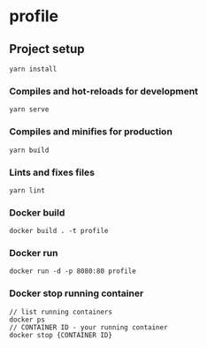 # profile

## Project setup
```
yarn install
```

### Compiles and hot-reloads for development
```
yarn serve
```

### Compiles and minifies for production
```
yarn build
```

### Lints and fixes files
```
yarn lint
```

### Docker build
```
docker build . -t profile
```

### Docker run
```
docker run -d -p 8080:80 profile
```

### Docker stop running container
```
// list running containers
docker ps
// CONTAINER ID - your running container
docker stop {CONTAINER ID}
```
